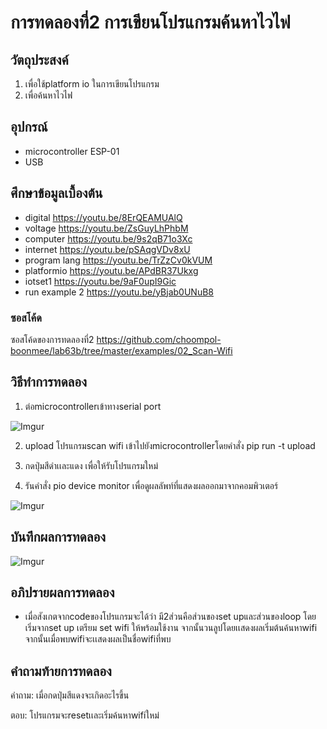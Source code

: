  # การทดลองที่2 การเขียนโปรแกรมค้นหาไวไฟ
 
 ## วัตถุประสงค์
1. เพื่อใช้platform io ในการเขียนโปรแกรม
2. เพื่อค้นหาไวไฟ

## อุปกรณ์
* microcontroller ESP-01
* USB

## ศึกษาข้อมูลเบื้องต้น
  * digital https://youtu.be/8ErQEAMUAlQ 
  * voltage https://youtu.be/ZsGuyLhPhbM
  * computer https://youtu.be/9s2qB71o3Xc
  * internet https://youtu.be/pSAqgVDv8xU
  * program lang https://youtu.be/TrZzCv0kVUM
  * platformio https://youtu.be/APdBR37Ukxg
  * iotset1 https://youtu.be/9aF0upI9Gic
  * run example 2 https://youtu.be/yBjab0UNuB8

### ซอสโค้ด
ซอสโค้ดของการทดลองที่2 https://github.com/choompol-boonmee/lab63b/tree/master/examples/02_Scan-Wifi

## วิธีทำการทดลอง
1. ต่อmicrocontrollerเข้าทางserial port

![Imgur](https://imgur.com/TVfw2Hb.jpg)

2. upload โปรแกรมscan wifi เข้าไปยังmicrocontrollerโดยคำสั่ง  pip run -t upload

3. กดปุ่มสีดำเเละแดง เพื่อให้รับโปรแกรมใหม่

4. รันคำสั่ง pio device monitor เพื่อดูผลลัพท์ที่แสดงผลออกมาจากคอมพิวเตอร์

![Imgur](https://imgur.com/VgNzo4D.jpg)

## บันทึกผลการทดลอง

![Imgur](https://imgur.com/LTywR51.jpg)

## อภิปรายผลการทดลอง   

* เมื่อสังเกตจากcodeของโปรแกรมจะได้ว่า มี2ส่วนคือส่วนของset upและส่วนของloop โดยเริ่มจากset up เตรียม set wifi ให้พร้อมใช้งาน จากนั้นวนลูปโดยเเสดงผลเริ่มต้นค้นหาwifi จากนั้นเมื่อพบwifiจะเเสดงผลเป็นชื่อwifiที่พบ

## คำถามท้ายการทดลอง
คำถาม: เมื่อกดปุ่มสีแดงจะเกิดอะไรขึ้น

ตอบ: โปรแกรมจะresetเเละเริ่มค้นหาwifiใหม่
